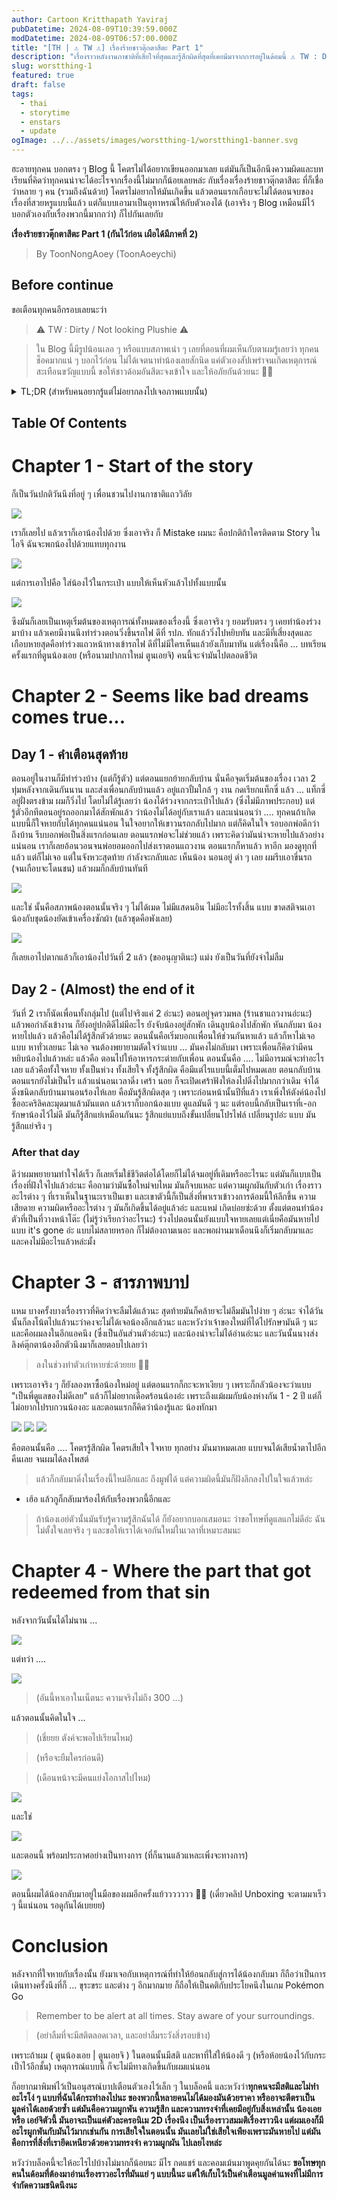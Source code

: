```yaml
---
author: Cartoon Kritthapath Yaviraj
pubDatetime: 2024-08-09T10:39:59.000Z
modDatetime: 2024-08-09T06:57:00.000Z
title: "[TH | ⚠️ TW ⚠️] เรื่องร้ายชาวตุ๊กตาสึตะ Part 1"
description: "เรื่องราวหลังงานกาชาติที่เสียใจที่สุดและรู้สึกผิดที่สุดที่เคยมีมาจากการอยู่ในด้อมนี้ ⚠️ TW : Dirty / Not looking Plushie ⚠️"
slug: worstthing-1
featured: true
draft: false
tags:
  - thai
  - storytime
  - enstars
  - update
ogImage: ../../assets/images/worstthing-1/worstthing1-banner.svg
---
```


ฮะอายทุกคน บอกตรง ๆ Blog นี้ โคตรไม่ได้อยากเขียนออกมาเลย แต่มันก็เป็นอีกนึงความผิดและบทเรียนที่คิดว่าทุกคนน่าจะได้อะไรจากเรื่องนี้ไม่มากก็น้อยเลยหล่ะ กับเรื่องเรื่องร้ายชาวตุ๊กตาสึตะ ที่ก็เชื่อว่าหลาย ๆ คน (รวมถึงฉันด้วย) โคตรไม่อยากให้มันเกิดขึ้น แล้วตอนแรกเกือบจะไม่ได้ตอนจบของเรื่องที่สวยหรูแบบนี้แล้ว แต่ก็แบบเอามาเป็นอุทาหรณ์ให้กับตัวเองได้ (เอาจริง ๆ Blog เหมือนมีไว้บอกตัวเองกับเรื่องพวกนี้มากกว่า) ก็ไปกันเลยกับ

**เรื่องร้ายชาวตุ๊กตาสึตะ Part 1 (กันไว้ก่อน เผือได้มีภาคที่ 2)**

> By ToonNongAoey (ToonAoeychi)

## Before continue

ขอเตือนทุกคนอีกรอบเลยนะว่า

> ⚠️ TW : Dirty / Not looking Plushie ⚠️

> ใน Blog นี้มีรูปน้อนเลอ ๆ หรือแบบสภาพเน่า ๆ เลยที่ตอนที่ผมเห็นกับตาผมรู้เลยว่า ทุกคนช็อคมากแน่ ๆ บอกไว้ก่อน ไม่ได้เจตนาทำน้องเลยสักนิด แค่ตัวเองสัปเพร่าจนเกิดเหตุการณ์สะเทือนขวัญแบบนี้ ขอให้ชาวด้อมอันสึตะจงเข้าใจ และให้อภัยกันด้วยนะ 🥺🥺

<details>
<summary>TL;DR (สำหรับคนอยากรู้แต่ไม่อยากลงไปเจอภาพแบบนั้น)</summary>
ทำน้องหายที่งานกาชาติ ตอนแรกแค่ทำร่วง (แต่ดันเ-อกเป็นตรงถนนกลางสามแยก) ครั้งที่สองเหมือนคนหยิบไปเลยแล้วไม่ได้กลับมา แต่โชคไปเจอที่มีคนปล่อยน้องในทวิตและได้น้องกลับมาแล้ว
</details>

## Table Of Contents

# Chapter 1 - Start of the story

ก็เป็นวันปกติวันนึงที่อยู่ ๆ เพื่อนชวนไปงานกาชาติแถววิลัย

![](@assets/images/worstthing-1/chat1.png)

เราก็เลยไป แล้วเราก็เอาน้องไปด้วย ซึ่งเอาจริง ก็ Mistake ผมนะ คือปกติถ้าใครติดตาม Story ในไอจี ฉันจะพกน้องไปด้วยแทบทุกงาน

![](@assets/images/worstthing-1/normaleichi.png)

แต่การเอาไปคือ ใส่น้องไว้ในกระเป๋า แบบให้เห็นหัวแล้วไปทั้งแบบนั้น

![](@assets/images/worstthing-1/1qF-Cayi.jpg)

ซึงมันก็เลยเป็นเหตุเริ่มต้นของเหตุการณ์ทั้งหมดของเรื่องนี้ ซึ่งเอาจริง ๆ ยอมรับตรง ๆ เคยทำน้องร่วงมาบ้าง แล้วเคยมีงานนึงทำร่วงตอนวิ่งขึ้นรถไฟ ดีที่ รปภ. ทักแล้ววิ่งไปหยิบทัน และมีที่เสี่ยงสุดและเกือบหายสุดคือทำร่วงแถวหน้าทางเข้ารถไฟ ดีที่ไม่มีใครเห็นแล้วยังเก็บมาทัน แต่เรื่องนี้คือ ... บทเรียนครั้งแรกที่ตูนน้องเอย (หรือนามปากกาใหม่ ตูนเอยจิ) คนนี้จะจำมันไปตลอดชีวิต

# Chapter 2 - Seems like bad dreams comes true...

## Day 1 - คำเตือนสุดท้าย

ตอนอยู่ในงานก็มีทำร่วงบ้าง (แต่ก็รู้ตัว) แต่ตอนแยกย้ายกลับบ้าน นั่นคือจุดเริ่มต้นของเรื่อง เวลา 2 ทุ่มหลังจากเดินกันนาน และส่งเพื่อนกลับบ้านแล้ว อยู่แถวปั้มใกล้ ๆ งาน กดเรียกแท็กซี่ แล้ว ... แท็กซี่อยู่ฝั่งตรงข้าม ผมก็วิ่งไป โดยไม่ได้รู้เลยว่า น้องได้ร่วงจากกระเป๋าไปแล้ว (ซึ่งไม่มีภาพประกอบ) แต่รู้ตัวอีกทีตอนอยู่รถออกมาได้สักพักแล้ว ว่าน้องไม่ได้อยู่กับเราแล้ว และแน่นอนว่า .... ทุกคนถ้าเกิดแบบนี้ก็ใจหายกับได้ทุกคนแน่นอน ในใจอยากให้เขาวนรถกลับไปมาก แต่ก็คิดในใจ รอบอกพ่อดีกว่า ถึงบ้าน รีบบอกพ่อเป็นสิ่งแรกก่อนเลย ตอนแรกพ่อจะไม่ช่วยแล้ว เพราะคิดว่ามันน่าจะหายไปแล้วอย่างแน่นอน เราก็เลยอ้อนวอนจนพ่อยอมออกไปส่งเราตอนแถวงาน ตอนแรกก็หาแล้ว หาอีก มองดูทุกที่แล้ว แต่ก็ไม่เจอ แต่ในจังหวะสุดท้าย กำลังจะกลับและ เห็นน้อง นอนอยู่ ดำ ๆ เลย ผมรีบเอาขึ่นรถ (จนเกือบจะโดนชน) แล้วผมก็กลับบ้านทันที

![](@assets/images/worstthing-1/YjWjObcm.jpg)

และใช่ นั้นคือสภาพน้องตอนนั้นจริง ๆ ไม่ได้เมด ไม่มีแสดนอิน ไม่มีอะไรทั้งสิ้น แบบ ขาดสติจนเอาน้องกับชุดน้องยัดเข้าเครื่องซักผ้า (แล้วชุดคือพังเลย)

![](@assets/images/worstthing-1/p_ph7BZ2.jpg)

ก็เลยเอาไปตากแล้วก็เอาน้องไปวันที่ 2 แล้ว (ขออนุญาตินะ) แม่ง ยังเป็นวันที่ยังจำไม่ลืม

## Day 2 - (Almost) the end of it

วันที่ 2 เราก็นัดเพื่อนทั้งกลุ่มไป (แต่ไปจริงแค่ 2 อ่ะนะ) ตอนอยู่จุดรวมพล (ร้านชาแถวงานอ่ะนะ) แล้วพอกำลังเข้างาน ก็ยังอยู่ปกติดีไม่มีอะไร ยังจับน้องอยู่สักพัก เดินลูบน้องไปสักพัก หันกลับมา น้องหายไปแล้ว แล้วคือไม่ได้รู้สึกตัวด้วยนะ ตอนนั้นคือเริ่มบอกเเพื่อนให้ช่วนกันหาแล้ว แล้วก็หาไม่เจอ แบบ หาทั่วเลยนะ ไม่เจอ จนต้องพยายามตัดใจว่าแบบ ... มันคงไม่กลับมา เพราะเพื่อนก็คิดว่ามีคนหยิบน้องไปแล้วหล่ะ แล้วคือ ตอนไปให้อาหารกระต่ายกับเพื่อน ตอนนั้นคือ .... ไม่มีอารมณ์จะทำอะไรเลย แล้วคือทั้งใจหาย ทั้งเป็นห่วง ทั้งเสียใจ ทั้งรู้สึกผิด คือมีแต่ไรแบบนี้เต็มไปหมดเลย ตอนกลับบ้านตอนแรกยังไม่เป็นไร แล้วแน่นอนเวลาดิ่ง เศร้า นอย ก็จะเปิดเศร้าฟังให้ลงไปดิ่งไปมากกว่าเดิม จำได้ดิ่งชนิดกลับบ้านมานอนร้องไห้เลย คือมันรู้สึกผิดสุด ๆ เพราะก่อนหน้านั้นปีที่แล้ว เราเพิ่งให้ตังค์น้องไปซื้ออะคริลิคละมุดมาแล้วมันแตก แล้วเราก็บอกน้องแบบ ดูแลมันดี ๆ นะ แต่รอบนี้กลับเป็นเราที่เ-อกรักษาน้องไว้ไม่ดี มันก็รู้สึกแย่เหมือนกันนะ รู้สึกแย่แบบถึงขั้นเปลี่ยนโปรไฟล์ เปลี่ยนรูปอ่ะ แบบ มันรู้สึกแย่จริง ๆ

### After that day

ดีว่าผมพยายามทำใจได้เร็ว ก็เลยเริ่มใช้ชีวิตต่อได้โดยก็ไม่ได้จมอยู่ที่เดิมหรืออะไรนะ แต่มันก็แบบเป็นเรื่องที่ฝังใจไปแล้วอ่ะนะ คือถามว่ามันซื้อใหม่จบไหม มันก็จบแหละ แต่ความผูกผันกับตัวเก่า เรื่องราวอะไรต่าง ๆ ที่เราเห็นในฐานะเราเป็นเขา และเขาตัวนี้ก็เป็นสิ่งที่พาเราเข้าวงการด้อมนี้ให้ลึกขึ้น ความเสียดาย ความผิดหรืออะไรต่าง ๆ มันก็เกิดขึ้นได้อยู่แล้วอ่ะ และแหม่ เกิดบ่อยซ่ะด้วย ตั้งแต่ตอนทำน้องตัวที่เป็นที่วางหน้าโต๊ะ (ไม่รู้ว่าเรียกว่าอะไรนะ) ร่วงไปตอนนั้นยังแบบใจหายเลยแต่เนี่ยคือมันหายไปแบบ it's gone อ่ะ แบบไม่สลายหรอก ก็ไม่ต้องถามเนอะ และพอผ่านมาเดือนนึงก็เริ่มกลับมาและ และคงไม่มีอะไรแล้วหล่ะมั้ง

# Chapter 3 - สารภาพบาป

แหม บางครั้งบางเรื่องราวที่คิดว่าจะลืมได้แล้วนะ สุดท้ายมันก็คล้ายจะไม่ลืมมันไปง่าย ๆ อ่ะนะ จำได้วันนั้นก็ลงโน้ตไปแล้วนะว่าคงจะไม่ได้เจอน้องอีกแล้วนะ และหวังว่าเจ้าของใหม่ที่ได้ไปรักษามันดี ๆ นะ และคือผมลงในอีกแอคนึง (ซึ่งเป็นอันส่วนตัวอ่ะนะ) และน้องน่าจะไม่ได้อ่านอ่ะนะ และวันนั้นนางส่งลิงค์ตุ๊กตาน้องอีกตัวนึงมาก็เลยตอบไปเลยว่า

> ลงในช่วงทำตัวเก่าหายซ่ะด้วยยย 🥹🥹

เพราะเอาจริง ๆ ก็ยังลองหาซื้อน้องใหม่อยู่ แต่ตอนแรกก็กะจะหาเงียบ ๆ เพราะก็กลัวน้องจะว่าแบบ "เป็นพี่ดูแลของไม่ดีเลย" แล้วก็ไม่อยากเดือดร้อนน้องอ่ะ เพราะถึงแม้ผมกับน้องห่างกัน 1 - 2 ปี แต่ก็ไม่อยากไปรบกวนน้องอะ และตอนแรกก็คิดว่าน้องรู้และ น้องทักมา

![](@assets/images/worstthing-1/Screenshot_2024-08-09-11-49-22-063_com.instagram.android.png)
![](@assets/images/worstthing-1/Screenshot_2024-08-09-11-49-38-534_com.instagram.android.png)
![](@assets/images/worstthing-1/Screenshot_2024-08-09-11-50-02-648_com.instagram.android.png)

คือตอนนั้นคือ .... โคตรรู้สึกผิด โคตรเสียใจ ใจหาย ทุกอย่าง มันมาหมดเลย แบบจนได้เสียน้ำตาไปอีกคืนเลย จนผมได้ลงโพสต์

> แล้วก็กลับมาดิ่งในเรื่องนี้ใหม่อีกและ ถึงมูฟได้ แต่ความผิดนี้มันก็ฝังลึกลงไปในใจแล้วหล่ะ

- เฮ้อ แล้วกูก็กลับมาร้องไห้กับเรื่องพวกนี้อีกและ

> ถ้าน้องเอย์ตัวนั้นมันรับรู้ความรู้สึกฉันได้ ก็ยังอยากบอกเสมอนะ ว่าขอโทษที่ดูแลแกไม่ดีอ่ะ ฉันไม่ตั้งใจเลยจริง ๆ และขอให้เราได้เจอกันใหม่ในเวลาที่เหมาะสมนะ

# Chapter 4 - Where the part that got redeemed from that sin

หลังจากวันนั้นได้ไม่นาน ...

![](@assets/images/worstthing-1/Pasted-image-20240828224059.png)

แต่ทว่า ....

![](@assets/images/worstthing-1/Pasted-image-20240828224438.png)

> (อันนี้หาเอาในเน็ตนะ ความจริงไม่ถึง 300 ...)

แล้วตอนนั้นคิดในใจ ...

> (เชี่ยยย ตังค์จะพอไปเรียนไหม)

> (หรือจะยืมใครก่อนดี)

> (เดือนหน้าจะมีคนแย่งโอกาสไปไหม)

![](@assets/images/worstthing-1/Pasted-image-20240829000827.png)

และใช่

![](@assets/images/worstthing-1/Pasted-image-20240829002126.png)

และตอนนี้ พร้อมประกาศอย่างเป็นทางการ (ที่ก็นานแล้วแหละเพิ่งจะทางการ)

![](@assets/images/worstthing-1/vlcsnap-2024-09-01-01h15m06s663.jpg)

ตอนนี้ผมได้น้องกลับมาอยู่ในมือของผมอีกครั้งแย้ววววววว 🥰🥰 (เดี๋ยวคลิป Unboxing จะตามมาเร็ว ๆ นี้แน่นอน รอดูกันได้เบยยย)

# Conclusion

หลังจากที่ใจหายกับเรื่องนั้น ยังมาเจอกับเหตุการณ์ที่ทำให้ย้อนกลับสู่การได้น้องกลับมา ก็ถือว่าเป็นการเดินทางครั้งนึงที่ก็ ... ขุระขระ และต่าง ๆ อีกมากมาย ก็ถือให้เป็นคติกับประโยคนึงในเกม Pokémon Go

> Remember to be alert at all times. Stay aware of your surroundings.

> (อย่าลืมที่จะมีสติตลอดเวลา, และอย่าลืมระวังสิ่งรอบข้าง)

เพราะถ้าผม ( ตูนน้องเอย | ตูนเอยจิ ) ในตอนนั้นมีสติ และหาที่ใส่ให้น้องดี ๆ (หรือห้อยน้องไว้กับกระเป็าไว้อีกชั้น) เหตุการณ์แบบนี้ ก็จะไม่มีทางเกิดขึ้นกับผมแน่นอน

ก็อยากมาพิมพ์ไว้เป็นอนุสรณ์บาปเตือนตัวเองไว้เล็ก ๆ ในบล็อคนี้ และหวังว่า**ทุกคนจะมีสติและไม่ทำอะไรโง่ ๆ แบบที่ฉันได้กระทำลงไปนะ ของพวกนี้หลายคนไม่ได้มองมันด้วยราคา หรืออาจะตีตราเป็นมูลค่าได้เลยด้วยซ้ำ แต่มันคือความผูกพัน ความรู้สึก และความทรงจำที่เคยมีอยู่กับสิ่งเหล่านั้น น้องเอย หรือ เอย์จิตัวนี้ มันอาจะเป็นแค่ตัวละครอนิเม 2D เรื่องนึง เป็นเรื่องราวสมมติเรื่องราวนึง แต่ผมเองก็มีอะไรผูกพันกับมันไว้มากเช่นกัน การเสียใจในตอนนั้น มันเลยไม่ใช่เสียใจเพียงเพราะมันหายไป แต่มันคือการที่สิ่งที่เรายึดเหนียวด้วยความทรงจำ ความผูกผัน ไปเลยไงหล่ะ**

หวังว่าบล็อคนี้จะให้อะไรไปบ้างไม่มากก็น้อยนะ มีไร กดแชร์ และคอมเม้นมาพูดคุยกันได้นะ
**ขอโทษทุกคนในด้อมที่ต้องมาอ่านเรื่องราวอะไรที่มันแย่ ๆ แบบนี้นะ แต่ให้เก็บไว้เป็นคำเตือนมูลค่าแพงที่ไม่มีการจำกัดความชนิดนึงนะ**
